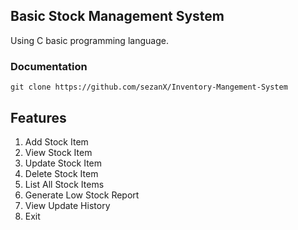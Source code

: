 ## Basic Stock Management System
Using C basic programming language.
### Documentation 
<!--
### Full Documentation - https://sezanx.github.io/Stock-Mangement-System/
-->
`git clone https://github.com/sezanX/Inventory-Mangement-System`

<!--# How To work-
<strong>Add items:</strong> Allow users to input item details (name, quantity, price). <br>
<strong>View items:</strong> Display a list of all items and their details.<br>
<strong>Update items:</strong> Modify item details (quantity, price).<br>
<strong>Delete items:</strong> Remove items from the inventory.-->

## Features
1. Add Stock Item
2. View Stock Item
3. Update Stock Item
4. Delete Stock Item
5. List All Stock Items
6. Generate Low Stock Report
7. View Update History
8. Exit
